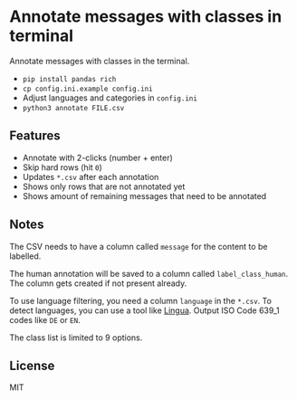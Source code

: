# Annotate messages with classes in terminal

Annotate messages with classes in the terminal.

- `pip install pandas rich`
- `cp config.ini.example config.ini`
- Adjust languages and categories in `config.ini`
- `python3 annotate FILE.csv`

## Features

- Annotate with 2-clicks (number + enter)
- Skip hard rows (hit `0`)
- Updates `*.csv` after each annotation
- Shows only rows that are not annotated yet
- Shows amount of remaining messages that need to be annotated

## Notes

The CSV needs to have a column called `message` for the content to be labelled.

The human annotation will be saved to a column called `label_class_human`.
The column gets created if not present already.

To use language filtering, you need a column `language` in the `*.csv`.
To detect languages, you can use a tool like [Lingua](https://github.com/pemistahl/lingua-py).
Output ISO Code 639_1 codes like `DE` or `EN`.

The class list is limited to 9 options.


## License

MIT
